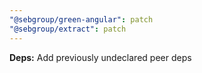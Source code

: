 ```yaml
---
"@sebgroup/green-angular": patch
"@sebgroup/extract": patch
---
```


**Deps:** Add previously undeclared peer deps
